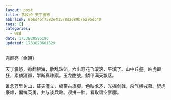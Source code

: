 ```yaml
---
layout: post
title: 念奴娇·天丁震怒
abbrlink: 9bbd4bf7582e41578d2089b7e295dc40
tags: []
categories:
  - wcd
date: 1733820585196
updated: 1733820601629
---
```


完颜亮〔金朝〕

天丁震怒，掀翻银海，散乱珠箔。六出奇花飞滚滚，平填了、山中丘壑。皓虎颠狂，素麟猖獗，掣断真珠索。玉龙酣战，鳞甲满天飘落。

谁念万里关山，征夫僵立，缟带占旗脚。色映戈矛，光摇剑戟，杀气横戎幕。貔虎豪雄，偏裨英勇，共与谈兵略。须拼一醉，看取碧空寥廓。
